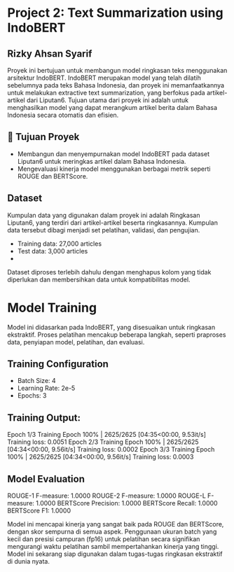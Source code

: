 # Project 2: Text Summarization using IndoBERT

## Rizky Ahsan Syarif

Proyek ini bertujuan untuk membangun model ringkasan teks menggunakan arsitektur IndoBERT. IndoBERT merupakan model yang telah dilatih sebelumnya pada teks Bahasa Indonesia, dan proyek ini memanfaatkannya untuk melakukan extractive text summarization, yang berfokus pada artikel-artikel dari Liputan6. Tujuan utama dari proyek ini adalah untuk menghasilkan model yang dapat merangkum artikel berita dalam Bahasa Indonesia secara otomatis dan efisien.

## 🎯 Tujuan Proyek

- Membangun dan menyempurnakan model IndoBERT pada dataset Liputan6 untuk meringkas artikel dalam Bahasa Indonesia.
- Mengevaluasi kinerja model menggunakan berbagai metrik seperti ROUGE dan BERTScore.

## Dataset

Kumpulan data yang digunakan dalam proyek ini adalah Ringkasan Liputan6, yang terdiri dari artikel-artikel beserta ringkasannya. Kumpulan data tersebut dibagi menjadi set pelatihan, validasi, dan pengujian.
- Training data: 27,000 articles
- Test data: 3,000 articles
- 
Dataset diproses terlebih dahulu dengan menghapus kolom yang tidak diperlukan dan membersihkan data untuk kompatibilitas model.

# Model Training
Model ini didasarkan pada IndoBERT, yang disesuaikan untuk ringkasan ekstraktif. Proses pelatihan mencakup beberapa langkah, seperti praproses data, penyiapan model, pelatihan, dan evaluasi.

## Training Configuration
- Batch Size: 4
- Learning Rate: 2e-5
- Epochs: 3

## Training Output:
Epoch 1/3
Training Epoch 100% | 2625/2625 [04:35<00:00, 9.53it/s]
Training loss: 0.0051
Epoch 2/3
Training Epoch 100% | 2625/2625 [04:34<00:00, 9.56it/s]
Training loss: 0.0002
Epoch 3/3
Training Epoch 100% | 2625/2625 [04:34<00:00, 9.56it/s]
Training loss: 0.0003

## Model Evaluation
ROUGE-1 F-measure: 1.0000
ROUGE-2 F-measure: 1.0000
ROUGE-L F-measure: 1.0000
BERTScore Precision: 1.0000
BERTScore Recall: 1.0000
BERTScore F1: 1.0000

Model ini mencapai kinerja yang sangat baik pada ROUGE dan BERTScore, dengan skor sempurna di semua aspek. Penggunaan ukuran batch yang kecil dan presisi campuran (fp16) untuk pelatihan secara signifikan mengurangi waktu pelatihan sambil mempertahankan kinerja yang tinggi. Model ini sekarang siap digunakan dalam tugas-tugas ringkasan ekstraktif di dunia nyata.
